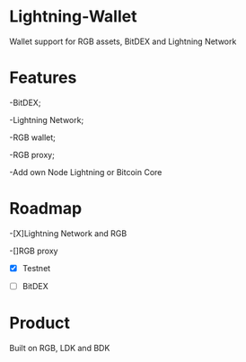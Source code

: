 # Lightning-Wallet

Wallet support for RGB assets, BitDEX and Lightning Network


# Features

-BitDEX;

-Lightning Network;

-RGB wallet;

-RGB proxy;

-Add own Node Lightning or Bitcoin Core


# Roadmap 

-[X]Lightning Network and RGB

-[]RGB proxy

-[X] Testnet

-[ ] BitDEX

# Product

Built on RGB, LDK and BDK
